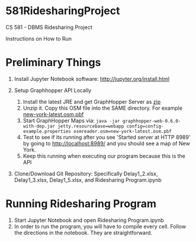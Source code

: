 # 581RidesharingProject
CS 581 - DBMS Ridesharing Project

Instructions on How to Run

# Preliminary Things
1) Install Jupyter Notebook software: http://jupyter.org/install.html

2) Setup Graphhopper API Locally
   1. Install the latest JRE and get GraphHopper Server as [zip](https://graphhopper.com/public/releases/graphhopper-web-0.6.0-bin.zip) 
   2. Unzip it. Copy this OSM file into the SAME directory. For example [new-york-latest.osm.pbf](http://download.geofabrik.de/north-america/us/new-york-latest.osm.pbf)
   3. Start GraphHopper Maps via: `java -jar graphhopper-web-0.6.0-with-dep.jar jetty.resourcebase=webapp config=config-example.properties osmreader.osm=new-york-latest.osm.pbf`
   4. Test to see if its running after you see 'Started server at HTTP 8989' by going to [http://localhost:8989/](http://localhost:8989/) and you should see a map of New York.
   5. Keep this running when executing our program because this is the API

3) Clone/Download Git Repository: Specifically Delay1_2.xlsx, Delay1_3.xlsx, Delay1_5.xlsx, and Ridesharing Program.ipynb

# Running Ridesharing Program
1) Start Jupyter Notebook and open Ridesharing Program.ipynb
2) In order to run the program, you will have to compile every cell. Follow the directions in the notebook. They are straightforward.
